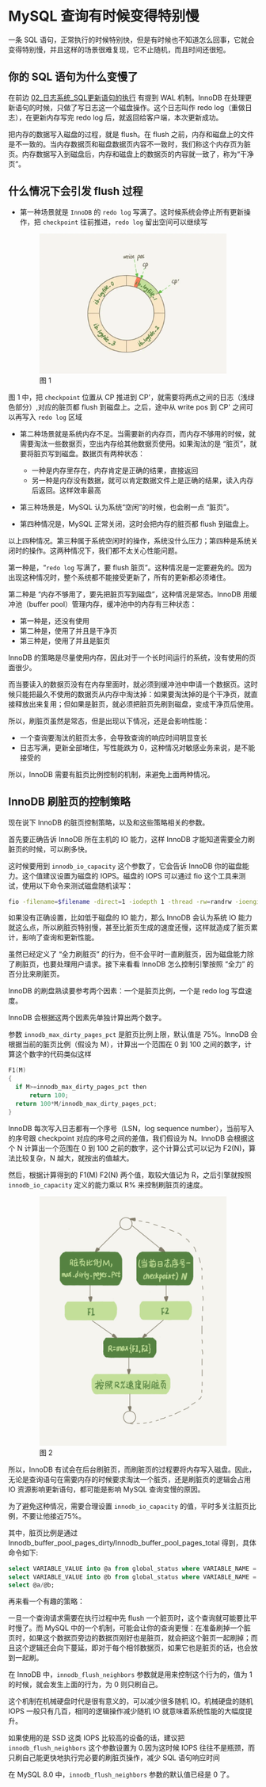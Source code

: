 # MySQL 查询有时候变得特别慢

一条 SQL 语句，正常执行的时候特别快，但是有时候也不知道怎么回事，它就会变得特别慢，并且这样的场景很难复现，它不止随机，而且时间还很短。

## 你的 SQL 语句为什么变慢了

在前边 [02_日志系统_SQL更新语句的执行](../base/02_日志系统_SQL更新语句的执行.md) 有提到 WAL 机制。InnoDB 在处理更新语句的时候，只做了写日志这一个磁盘操作。这个日志叫作 redo log（重做日志），在更新内存写完 redo log 后，就返回给客户端，本次更新成功。

把内存的数据写入磁盘的过程，就是 flush。在 flush 之前，内存和磁盘上的文件是不一致的。<span class="success-color font-strong">当内存数据页和磁盘数据页内容不一致时，我们称这个内存页为脏页。内存数据写入到磁盘后，内存和磁盘上的数据页的内容就一致了，称为“干净页”。</span>

## 什么情况下会引发 flush 过程

* 第一种场景就是 `InnoDB` 的 `redo log` 写满了。这时候系统会停止所有更新操作，把 `checkpoint` 往前推进，`redo log` 留出空间可以继续写

<div style="width: 75%; margin: 0 auto">
    <img src="../../../picture/sql/mysql/in_action/11/e180cf7104d540d2967739042ea8ce12.webp"/>
    <div class="text-center">图 1</div>
</div>

图 1 中，把 `checkpoint` 位置从 CP 推进到 CP'，就需要将两点之间的日志（浅绿色部分）,对应的脏页都 flush 到磁盘上。之后，途中从 write pos 到 CP' 之间可以再写入 `redo log` 区域

* 第二种场景就是系统内存不足。当需要新的内存页，而内存不够用的时候，就需要淘汰一些数据页，空出内存给其他数据页使用。如果淘汰的是 “脏页”，就要将脏页写到磁盘。数据页有两种状态：

  * 一种是内存里存在，内存肯定是正确的结果，直接返回
  * 另一种是内存没有数据，就可以肯定数据文件上是正确的结果，读入内存后返回。这样效率最高
    
* 第三种场景是，MySQL 认为系统“空闲”的时候，也会刷一点 “脏页”。

* 第四种情况是，MySQL 正常关闭，这时会把内存的脏页都 flush 到磁盘上。

以上四种情况。第三种属于系统空闲时的操作，系统没什么压力；第四种是系统关闭时的操作。这两种情况下，我们都不太关心性能问题。

第一种是，“`redo log` 写满了，要 flush 脏页”。这种情况是一定要避免的。因为出现这种情况时，整个系统都不能接受更新了，所有的更新都必须堵住。

第二种是 “内存不够用了，要先把脏页写到磁盘”，这种情况是常态。<span class="font-strong">InnoDB 用缓冲池（buffer pool）管理内存，缓冲池中的内存有三种状态：</span>
* 第一种是，还没有使用
* 第二种是，使用了并且是干净页
* 第三种是，使用了并且是脏页

InnoDB 的策略是尽量使用内存，因此对于一个长时间运行的系统，没有使用的页面很少。

而当要读入的数据页没有在内存里面时，就必须到缓冲池中申请一个数据页。这时候只能把最久不使用的数据页从内存中淘汰掉：如果要淘汰掉的是个干净页，就直接释放出来复用；但如果是脏页，就必须把脏页先刷到磁盘，变成干净页后使用。

所以，刷脏页虽然是常态，但是出现以下情况，还是会影响性能：
* 一个查询要淘汰的脏页太多，会导致查询的响应时间明显变长
* 日志写满，更新全部堵住，写性能跌为 0，这种情况对敏感业务来说，是不能接受的

所以，InnoDB 需要有脏页比例控制的机制，来避免上面两种情况。

## InnoDB 刷脏页的控制策略

现在说下 InnoDB 的脏页控制策略，以及和这些策略相关的参数。

首先要正确告诉 InnoDB 所在主机的 IO 能力，这样 InnoDB 才能知道需要全力刷脏页的时候，可以刷多快。

这时候要用到 `innodb_io_capacity` 这个参数了，它会告诉 InnoDB 你的磁盘能力。<span class="bold success-color">这个值建议设置为磁盘的 IOPS</span>。磁盘的 IOPS 可以通过 fio 这个工具来测试，使用以下命令来测试磁盘随机读写：

```sh
fio -filename=$filename -direct=1 -iodepth 1 -thread -rw=randrw -ioengine=psync -bs=16k -size=500M -numjobs=10 -runtime=10 -group_reporting -name=mytest 
```

如果没有正确设置，比如低于磁盘的 IO 能力，那么 InnoDB 会认为系统 IO 能力就这么点，所以刷脏页特别慢，甚至比脏页生成的速度还慢，这样就造成了脏页累计，影响了查询和更新性能。

虽然已经定义了 “全力刷脏页” 的行为，但不会平时一直刷脏页，因为磁盘能力除了刷脏页，也要处理用户请求。接下来看看 InnoDB 怎么控制引擎按照 “全力” 的百分比来刷脏页。

InnoDB 的刷盘熟读要参考两个因素：<span class="bold success-color">一个是脏页比例，一个是 redo log 写盘速度</span>。

InnoDB 会根据这两个因素先单独计算出两个数字。

参数 `innodb_max_dirty_pages_pct` 是脏页比例上限，默认值是 75%。InnoDB 会根据当前的脏页比例（假设为 M），计算出一个范围在 0 到 100 之间的数字，计算这个数字的代码类似这样

```c
F1(M)
{
  if M>=innodb_max_dirty_pages_pct then
      return 100;
  return 100*M/innodb_max_dirty_pages_pct;
}
```

InnoDB 每次写入日志都有一个序号（LSN，log sequence number），当前写入的序号跟 checkpoint 对应的序号之间的差值，我们假设为 N。InnoDB 会根据这个 N 计算出一个范围在 0 到 100 之前的数字，这个计算公式可以记为 F2(N)，算法比较复杂，N 越大，就按出的值越大。

然后，<span class="bold success-color">根据计算得到的 F1(M) F2(N) 两个值，取较大值记为 R，之后引擎就按照 `innodb_io_capacity` 定义的能力乘以 R% 来控制刷脏页的速度</span>。

<div style="width: 75%; margin: 0 auto">
    <img src="../../../picture/sql/mysql/in_action/11/bcf2fa2684a041d0b3554c9ce0807be1.webp"/>
    <div class="text-center">图 2</div>
</div>

所以，InnoDB 有试会在后台刷脏页，而刷脏页的过程要将内存写入磁盘。因此，无论是查询语句在需要内存的时候要求淘汰一个脏页，还是刷脏页的逻辑会占用 IO 资源影响更新语句，都可能是影响 MySQL 查询变慢的原因。

为了避免这种情况，需要合理设置 `innodb_io_capacity` 的值，<span class="bold success-color">平时多关注脏页比例，不要让他接近75%</span>。

其中，脏页比例是通过 Innodb_buffer_pool_pages_dirty/Innodb_buffer_pool_pages_total 得到，具体命令如下:
```sql
select VARIABLE_VALUE into @a from global_status where VARIABLE_NAME = 'Innodb_buffer_pool_pages_dirty';
select VARIABLE_VALUE into @b from global_status where VARIABLE_NAME = 'Innodb_buffer_pool_pages_total';
select @a/@b;
```

再来看一个有趣的策略：

一旦一个查询请求需要在执行过程中先 flush 一个脏页时，这个查询就可能要比平时慢了。而 MySQL 中的一个机制，可能会让你的查询更慢：在准备刷掉一个脏页时，如果这个数据页旁边的数据页刚好也是脏页，就会把这个脏页一起刷掉；而且这个逻辑还会向下蔓延，即对于每个相邻数据页，如果它也是脏页的话，也会放到一起刷。

在 InnoDB 中，`innodb_flush_neighbors` 参数就是用来控制这个行为的，值为 1 的时候，就会发生上面的行为，为 0 则只刷自己。

这个机制在机械硬盘时代是很有意义的，可以减少很多随机 IO。机械硬盘的随机 IOPS 一般只有几百，相同的逻辑操作减少随机 IO 就意味着系统性能的大幅度提升。

如果使用的是 SSD 这类 IOPS 比较高的设备的话，建议把 `innodb_flush_neighbors` 这个参数设置为 0.因为这时候 IOPS 往往不是瓶颈，而只刷自己能更快地执行完必要的刷脏页操作，减少 SQL 语句响应时间

在 MySQL 8.0 中，`innodb_flush_neighbors` 参数的默认值已经是 0 了。

<link rel="stylesheet" type="text/css" href="../../style.css" />